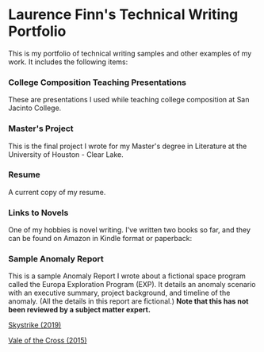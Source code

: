 # Laurence Finn's Technical Writing Portfolio
This is my portfolio of technical writing samples and other examples of my work. It includes the following items:

### College Composition Teaching Presentations
These are presentations I used while teaching college composition at San Jacinto College.

### Master's Project
This is the final project I wrote for my Master's degree in Literature at the University of Houston - Clear Lake. 

### Resume
A current copy of my resume.

### Links to Novels
One of my hobbies is novel writing. I've written two books so far, and they can be found on Amazon in Kindle format or paperback:

### Sample Anomaly Report
This is a sample Anomaly Report I wrote about a fictional space program called the Europa Exploration Program (EXP). It details an anomaly scenario with an executive summary, project background, and timeline of the anomaly. (All the details in this report are fictional.) **Note that this has not been reviewed by a subject matter expert.**

[Skystrike (2019)](https://www.amazon.com/Skystrike-Laurence-Finn-ebook/dp/B07QD2DYBV/ref=tmm_kin_swatch_0?_encoding=UTF8&qid=1592498357&sr=1-1-70f7c15d-07d8-466a-b325-4be35d7258cc)

[Vale of the Cross (2015)](https://www.amazon.com/dp/B015NLSANE/ref=cm_sw_em_r_mt_dp_U_eL56EbXABA11E)
